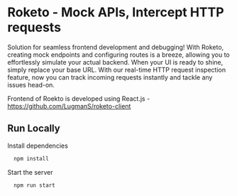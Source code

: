 # Roketo - Mock APIs, Intercept HTTP requests

Solution for seamless frontend development and debugging! With Roketo, creating mock endpoints and configuring routes is a breeze, allowing you to effortlessly simulate your actual backend. When your UI is ready to shine, simply replace your base URL. With our real-time HTTP request inspection feature, now you can track incoming requests instantly and tackle any issues head-on.

Frontend of Roekto is developed using React.js - https://github.com/LugmanS/roketo-client
## Run Locally

Install dependencies

```bash
  npm install
```

Start the server

```bash
  npm run start
```

